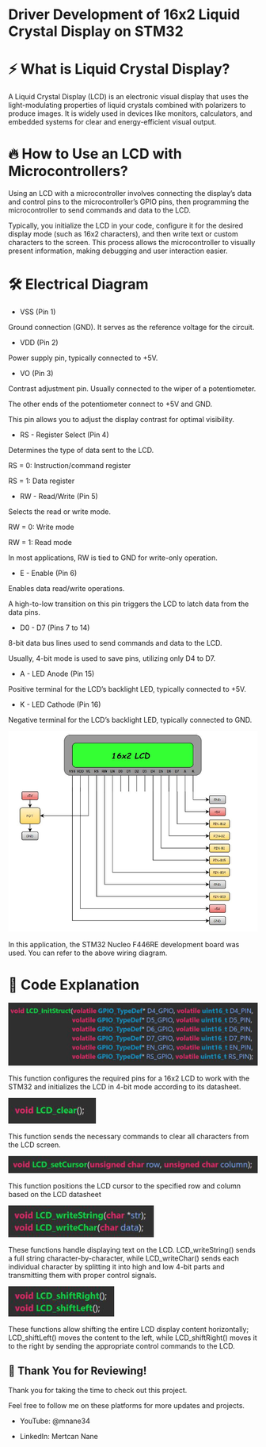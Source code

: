 # Driver Development of 16x2 Liquid Crystal Display on STM32 

# ⚡ What is Liquid Crystal Display?

A Liquid Crystal Display (LCD) is an electronic visual display that uses the light-modulating properties of liquid crystals combined with polarizers to produce images. It is widely used in devices like monitors, calculators, and embedded systems for clear and energy-efficient visual output.

# 🔥 How to Use an LCD with Microcontrollers?

Using an LCD with a microcontroller involves connecting the display’s data and control pins to the microcontroller’s GPIO pins, then programming the microcontroller to send commands and data to the LCD. 

Typically, you initialize the LCD in your code, configure it for the desired display mode (such as 16x2 characters), and then write text or custom characters to the screen. This process allows the microcontroller to visually present information, making debugging and user interaction easier.

# 🛠️ Electrical Diagram

- VSS (Pin 1) 

Ground connection (GND). It serves as the reference voltage for the circuit.

- VDD (Pin 2) 

Power supply pin, typically connected to +5V.

- VO (Pin 3) 

Contrast adjustment pin. Usually connected to the wiper of a potentiometer.

The other ends of the potentiometer connect to +5V and GND.

This pin allows you to adjust the display contrast for optimal visibility.

- RS - Register Select (Pin 4) 

Determines the type of data sent to the LCD.

RS = 0: Instruction/command register

RS = 1: Data register

- RW - Read/Write (Pin 5) 

Selects the read or write mode.

RW = 0: Write mode

RW = 1: Read mode

In most applications, RW is tied to GND for write-only operation.

- E - Enable (Pin 6) 

Enables data read/write operations.

A high-to-low transition on this pin triggers the LCD to latch data from the data pins.

- D0 - D7 (Pins 7 to 14) 

8-bit data bus lines used to send commands and data to the LCD.

Usually, 4-bit mode is used to save pins, utilizing only D4 to D7.

- A - LED Anode (Pin 15) 

Positive terminal for the LCD’s backlight LED, typically connected to +5V.

- K - LED Cathode (Pin 16) 

Negative terminal for the LCD’s backlight LED, typically connected to GND.

![Shematic](images/shematic.JPG)

In this application, the STM32 Nucleo F446RE development board was used. You can refer to the above wiring diagram.

# 🚀 Code Explanation

![Shematic](images/init_function.png)

This function configures the required pins for a 16x2 LCD to work with the STM32 and initializes the LCD in 4-bit mode according to its datasheet.

![Shematic](images/clear_function.png)

This function sends the necessary commands to clear all characters from the LCD screen.

![Shematic](images/set_cursor_function.png)

This function positions the LCD cursor to the specified row and column based on the LCD datasheet

![Shematic](images/write_function.png)

These functions handle displaying text on the LCD. LCD_writeString() sends a full string character-by-character, while LCD_writeChar() sends each individual character by splitting it into high and low 4-bit parts and transmitting them with proper control signals.

![Shematic](images/shift_function.png)

These functions allow shifting the entire LCD display content horizontally; LCD_shiftLeft() moves the content to the left, while LCD_shiftRight() moves it to the right by sending the appropriate control commands to the LCD.

## 🎉 Thank You for Reviewing!

Thank you for taking the time to check out this project.

Feel free to follow me on these platforms for more updates and projects.

- YouTube: @mnane34

- LinkedIn: Mertcan Nane